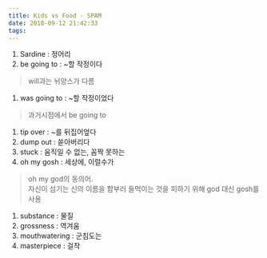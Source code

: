 ```yaml
---
title: Kids vs Food - SPAM
date: 2018-09-12 21:42:33
tags:
---
```


1. Sardine : 정어리  
1. be going to : ~할 작정이다  
> will과는 뉘양스가 다름  
1. was going to : ~할 작정이었다  
> 과거시점에서 be going to  
1. tip over : ~를 뒤집어엎다  
1. dump out : 쏟아버리다  
1. stuck : 움직일 수 없는, 꼼짝 못하는  
1. oh my gosh : 세상에, 이럴수가  
> oh my god의 동의어.  
자신이 섬기는 신의 이름을 함부러 들먹이는 것을 피하기 위해 god 대신 gosh를 사용  
1. substance : 물질  
1. grossness : 역겨움  
1. mouthwatering : 군침도는  
1. masterpiece : 걸작

<!-- more -->
